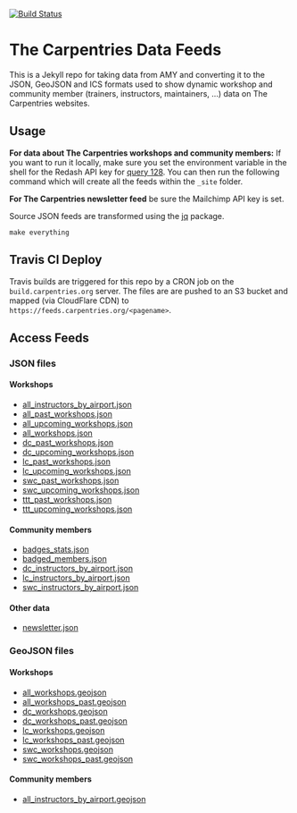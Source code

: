 [![Build Status](https://travis-ci.com/carpentries/amy-feeds.svg?branch=master)](https://travis-ci.com/carpentries/amy-feeds)

# The Carpentries Data Feeds

This is a Jekyll repo for taking data from AMY and converting it to the JSON, GeoJSON and ICS formats used to show dynamic workshop and community member (trainers, instructors, maintainers, ...) data on The Carpentries websites.

## Usage 

**For data about The Carpentries workshops and community members:** If you want to run it locally, make sure you set the environment variable in the
shell for the Redash API key for [query
128](https://data.softwarecarpentry.org/queries/128).
You can then run the following command which will create all the feeds within
the `_site` folder.

**For The Carpentries newsletter feed** be sure the Mailchimp API key is set.

Source JSON feeds are transformed using the [jq](https://stedolan.github.io/jq/) package.

```
make everything 
```

## Travis CI Deploy

Travis builds are triggered for this repo by a CRON job on the `build.carpentries.org` server. The files are are pushed to an S3 bucket and mapped (via CloudFlare CDN) to `https://feeds.carpentries.org/<pagename>`.

## Access Feeds

### JSON files

#### Workshops

*   [all\_instructors\_by\_airport.json](https://feeds.carpentries.org/all_instructors_by_airport.json)
*   [all\_past\_workshops.json](https://feeds.carpentries.org/all_past_workshops.json)
*   [all\_upcoming\_workshops.json](https://feeds.carpentries.org/all_upcoming_workshops.json)
*   [all\_workshops.json](https://feeds.carpentries.org/all_workshops.json)
*   [dc\_past\_workshops.json](https://feeds.carpentries.org/dc_past_workshops.json)
*   [dc\_upcoming\_workshops.json](https://feeds.carpentries.org/dc_upcoming_workshops.json)
*   [lc\_past\_workshops.json](https://feeds.carpentries.org/lc_past_workshops.json)
*   [lc\_upcoming\_workshops.json](https://feeds.carpentries.org/lc_upcoming_workshops.json)
*   [swc\_past\_workshops.json](https://feeds.carpentries.org/swc_past_workshops.json)
*   [swc\_upcoming\_workshops.json](https://feeds.carpentries.org/swc_upcoming_workshops.json)
*   [ttt\_past\_workshops.json](https://feeds.carpentries.org/ttt_past_workshops.json)
*   [ttt\_upcoming\_workshops.json](https://feeds.carpentries.org/ttt_upcoming_workshops.json)


#### Community members

*   [badges\_stats.json](https://feeds.carpentries.org/badges_stats.json)
*   [badged\_members.json](https://feeds.carpentries.org/badged_members.json)
*   [dc\_instructors\_by\_airport.json](https://feeds.carpentries.org/dc_instructors_by_airport.json)
*   [lc\_instructors\_by\_airport.json](https://feeds.carpentries.org/lc_instructors_by_airport.json)
*   [swc\_instructors\_by\_airport.json](https://feeds.carpentries.org/swc_instructors_by_airport.json)

#### Other data

* [newsletter.json](https://feeds.carpentries.org/newsletter.json)

### GeoJSON files

#### Workshops

*   [all\_workshops.geojson](https://feeds.carpentries.org/all_workshops.geojson)
*   [all\_workshops\_past.geojson](https://feeds.carpentries.org/all_workshops_past.geojson)
*   [dc\_workshops.geojson](https://feeds.carpentries.org/dc_workshops.geojson)
*   [dc\_workshops\_past.geojson](https://feeds.carpentries.org/dc_workshops_past.geojson)
*   [lc\_workshops.geojson](https://feeds.carpentries.org/lc_workshops.geojson)
*   [lc\_workshops\_past.geojson](https://feeds.carpentries.org/lc_workshops_past.geojson)
*   [swc\_workshops.geojson](https://feeds.carpentries.org/swc_workshops.geojson)
*   [swc\_workshops\_past.geojson](https://feeds.carpentries.org/swc_workshops_past.geojson)

#### Community members

*   [all\_instructors\_by\_airport.geojson](https://feeds.carpentries.org/all_instructors_by_airport.geojson)
